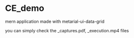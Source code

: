 # CE_demo
mern application made with metarial-ui-data-grid

you can simply check the _captures.pdf, _execution.mp4 files
